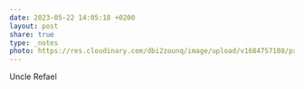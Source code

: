 ```yaml
---
date: 2023-05-22 14:05:18 +0200
layout: post
share: true
type: _notes
photo: https://res.cloudinary.com/dbi2zounq/image/upload/v1684757108/pxrrzikdih73xtelkejr.jpg
---
```

Uncle Refael

